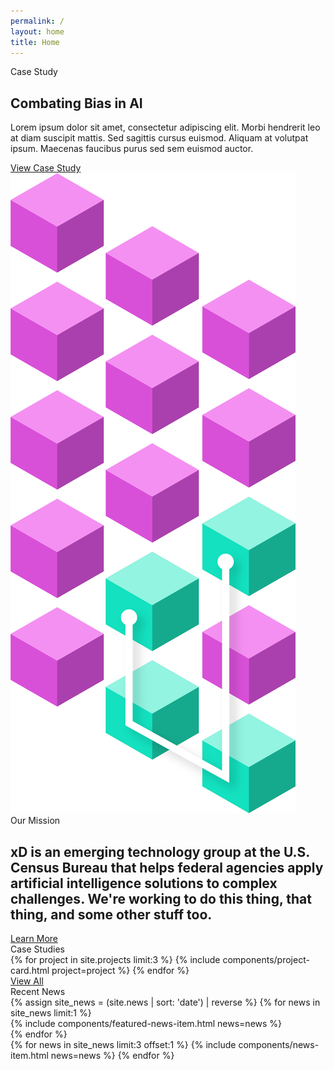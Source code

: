```yaml
---
permalink: /
layout: home
title: Home
---
```


<section class="home-hero">
  <div class="grid-row">
    <div class="hero-left grid-col-7">
      <div class="hero-left-content">
        <div class="section-breadcrumb">Case Study</div>
        <h1>Combating Bias in AI</h1>
        <p>
          Lorem ipsum dolor sit amet, consectetur adipiscing elit.
          Morbi hendrerit leo at diam suscipit mattis. Sed sagittis cursus
          euismod. Aliquam at volutpat ipsum. Maecenas faucibus purus sed sem
          euismod auctor.
        </p>
        <a class="square-link" href="/projects/combating-bias">View Case Study</a>
        <div class="gray-box"></div>
      </div>
    </div>
    <div class="hero-right grid-col-5">
      <div class="hero-right-content">
        <img src="assets/img/projects/combating-bias/combating-bias-banner.png" alt="An isometric 3 by 5 grid is formed by square blocks. 4 blocks in the bottom-right are joined by a line and are in a different color demonstrating a focus, or bias, to the bottom-right of the grid.">
      </div>
    </div>
  </div>
</section>
<section class="home-mission">
  <div class="grid-container">
    <div class="section-breadcrumb">Our Mission</div>
    <h2>
      xD is an emerging technology group at the U.S. Census Bureau that helps federal agencies apply artificial intelligence solutions to complex challenges. We're working to do this thing, that thing, and some other stuff too.
    </h2>
    <a class="square-link" href="/mission">Learn More</a>
  </div>
</section>
<section class="home-projects">
  <div class="grid-container">
    <div class="section-breadcrumb">Case Studies</div>
    <div class="grid-row grid-gap-lg">
      {% for project in site.projects limit:3 %}
        {% include components/project-card.html project=project %}
      {% endfor %}
    </div>
    <a class="usa-button usa-button-black" href="/projects">View All</a>
  </div>
</section>
<section class="home-news">
  <div class="grid-container">
    <div class="section-breadcrumb">Recent News</div>
    <div class="grid-row grid-gap-lg home-news-items">
      {% assign site_news = (site.news | sort: 'date') | reverse %}
      {% for news in site_news limit:1 %}
        <div class="col-12 tablet:grid-col-6 featured-news-col">
          {% include components/featured-news-item.html news=news %}  
        </div>
      {% endfor %}
      <div class="col-12 tablet:grid-col-6">
        {% for news in site_news limit:3 offset:1 %}
          {% include components/news-item.html news=news %}
        {% endfor %}
      </div>
    </div>
  </div>
</section>
